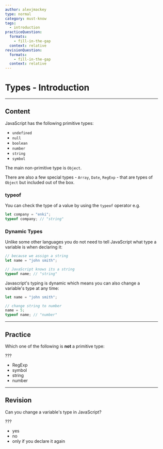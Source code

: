 ```yaml
---
author: alexjmackey
type: normal
category: must-know
tags:
  - introduction
practiceQuestion:
  formats:
    - fill-in-the-gap
  context: relative
revisionQuestion:
  formats:
    - fill-in-the-gap
  context: relative
---
```


# Types - Introduction


---

## Content

JavaScript has the following primitive types:

- `undefined`
- `null`
- `boolean`
- `number`
- `string`
- `symbol`

The main non-primitive type is `Object`.

There are also a few special types - `Array`, `Date`, `RegExp` - that are types of `Object` but included out of the box.

### typeof

You can check the type of a value by using the `typeof` operator e.g.

```javascript
let company = "enki";
typeof company; // "string"
```

### Dynamic Types

Unlike some other languages you do not need to tell JavaScript what type a variable is when declaring it:

```javascript
// because we assign a string
let name = "john smith";

// JavaScript knows its a string
typeof name; // "string"
```

Javascript's typing is dynamic which means you can also change a variable's type at any time:

```javascript
let name = "john smith";

// change string to number
name = 5;
typeof name; // "number"
```


---

## Practice

Which one of the following is **not** a primitive type:

???

- RegExp
- symbol
- string
- number


---

## Revision

Can you change a variable's type in JavaScript?

???

- yes
- no
- only if you declare it again
